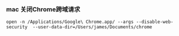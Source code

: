 ### mac 关闭Chrome跨域请求
```shell
open -n /Applications/Google\ Chrome.app/ --args --disable-web-security  --user-data-dir=/Users/james/Documents/chrome 
```
